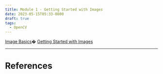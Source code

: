 ```yaml
---
title: Module 1 - Getting Started with Images
date: 2023-05-15T05:33-0800
draft: true
tags:
  - OpenCV
---
```


[Image Basics](../image-basics/)�
[Getting Started with Images](../getting-started-with-images/)

---
# References

